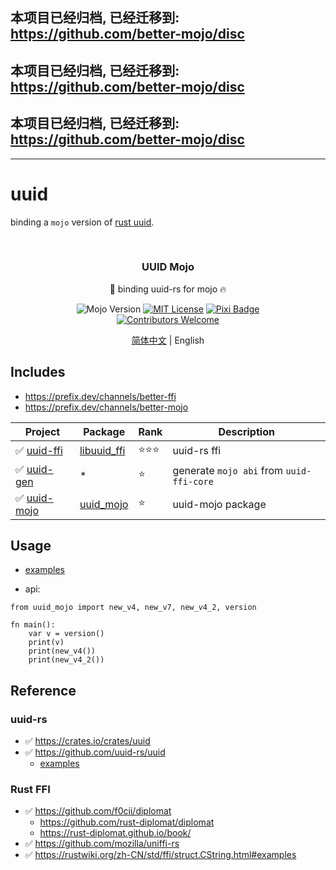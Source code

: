## 本项目已经归档, 已经迁移到: https://github.com/better-mojo/disc
## 本项目已经归档, 已经迁移到: https://github.com/better-mojo/disc
## 本项目已经归档, 已经迁移到: https://github.com/better-mojo/disc




---

#
#














# uuid

binding a `mojo` version of [rust uuid](https://github.com/uuid-rs/uuid).

<a name="readme-top"></a>

<!-- PROJECT LOGO -->
<br />
<div align="center">

<h3 align="center">UUID Mojo</h3>

  <p align="center">
    🐝 binding uuid-rs for mojo 🔥
    <br/>

![Mojo Version][language-shield]
[![MIT License][license-shield]][license-url]
[![Pixi Badge](https://img.shields.io/endpoint?url=https://raw.githubusercontent.com/prefix-dev/pixi/main/assets/badge/v0.json)](https://pixi.sh)
<br/>
[![Contributors Welcome][contributors-shield]][contributors-url]

[简体中文](README_CN.md) | English

  </p>
</div>

## Includes

- https://prefix.dev/channels/better-ffi
- https://prefix.dev/channels/better-mojo

| Project                             | Package                 | Rank   | Description                              |
|-------------------------------------|-------------------------|--------|------------------------------------------|
| ✅ [uuid-ffi](./packages/uuid-ffi)   | [libuuid_ffi][uuid-ffi] | ⭐️⭐️⭐️ | uuid-rs ffi                              |
| ✅ [uuid-gen](./packages/uuid-gen)   | *                       | ⭐️     | generate `mojo abi` from `uuid-ffi-core` |
| ✅ [uuid-mojo](./packages/uuid-mojo) | [uuid_mojo][uuid-mojo]  | ⭐️     | uuid-mojo package                        |


## Usage

- [examples](./packages/uuid-mojo/examples)

- api:

```mojo
from uuid_mojo import new_v4, new_v7, new_v4_2, version

fn main():
    var v = version()
    print(v)
    print(new_v4())
    print(new_v4_2())

```

## Reference

### uuid-rs

- ✅ https://crates.io/crates/uuid
- ✅ https://github.com/uuid-rs/uuid
    - [examples](https://github.com/uuid-rs/uuid/tree/main/examples)

### Rust FFI

- ✅ https://github.com/f0cii/diplomat
    - https://github.com/rust-diplomat/diplomat
    - https://rust-diplomat.github.io/book/
- ✅ https://github.com/mozilla/uniffi-rs
- ✅ https://rustwiki.org/zh-CN/std/ffi/struct.CString.html#examples

[language-shield]: https://img.shields.io/badge/Mojo%F0%9F%94%A5-24.5-orange

[license-shield]: https://img.shields.io/github/license/better-mojo/jojo?logo=github

[license-url]: https://github.com/better-mojo/jojo/blob/main/LICENSE

[contributors-shield]: https://img.shields.io/badge/contributors-welcome!-blue

[contributors-url]: https://github.com/better-mojo/uuid#contributing

[uuid-ffi]: https://prefix.dev/channels/better-ffi/packages/libuuid_ffi

[uuid-mojo]: https://prefix.dev/channels/better-mojo/packages/uuid_mojo




